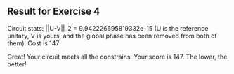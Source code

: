 ## Result for Exercise 4

Circuit stats:
||U-V||_2 = 9.942226695819332e-15
(U is the reference unitary, V is yours, and the global phase has been removed from both of them).
Cost is 147

Great! Your circuit meets all the constrains.
Your score is 147. The lower, the better!
